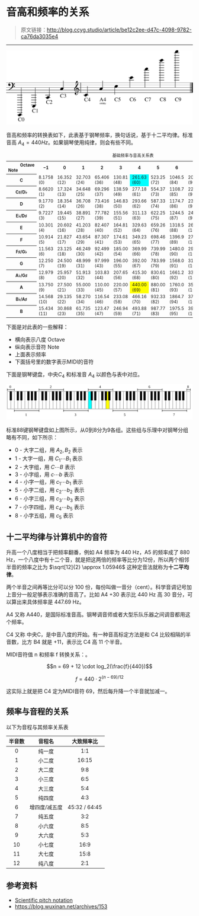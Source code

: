 # 音高和频率的关系

[annotation]: <id> (be12c2ee-d47c-4098-9782-ca76da3035e4)
[annotation]: <status> (public)
[annotation]: <create_time> (2019-04-24 18:56:37)
[annotation]: <category> (音乐理论)
[annotation]: <comments> (true)

> 原文链接：<http://blog.ccyg.studio/article/be12c2ee-d47c-4098-9782-ca76da3035e4>

---

![](images/pitch&#32;notation.svg)

音高和频率的转换表如下，此表基于钢琴频率，换句话说，基于十二平均律。标准音高 $A_4 = 440Hz$。如果钢琴使用纯律，则会有些不同。


<table style="max-width: 800px; font-size: 0.7rem;">
    <caption>
        基础频率与音高关系表
    </caption>
    <tbody>
        <tr>
            <th>
                <div style="margin-left:2rem;text-align:right;">Octave</div>
                <div style="margin-right:2rem;text-align:left;">Note</div>
            </th>
            <th>−1</th>
            <th>0</th>
            <th>1</th>
            <th>2</th>
            <th>3</th>
            <th>4</th>
            <th>5</th>
            <th>6</th>
            <th>7</th>
            <th>8</th>
            <th>9</th>
            <th>10
            </th>
        </tr>
        <tr>
            <th>C
            </th>
            <td>8.1758 (0)</td>
            <td>16.352 (12)</td>
            <td>32.703 (24)</td>
            <td>65.406 (36)</td>
            <td>130.81 (48)</td>
            <td style="background-color:#0ff">261.63 (60)</td>
            <td>523.25 (72)</td>
            <td>1046.5 (84)</td>
            <td>2093.0 (96)</td>
            <td>4186.0 (108)</td>
            <td>8372.0 (120)</td>
            <td>16744 ()<i></i>
            </td>
        </tr>
        <tr>
            <th>C<span class="music-symbol" style="font-family: Arial Unicode MS, Lucida Sans Unicode;"><span
                        class="music-sharp">♯</span></span>/D<span class="music-symbol"
                    style="font-family: Arial Unicode MS, Lucida Sans Unicode;"><span class="music-flat">♭</span></span>
            </th>
            <td>8.6620 (1)</td>
            <td>17.324 (13)</td>
            <td>34.648 (25)</td>
            <td>69.296 (37)</td>
            <td>138.59 (49)</td>
            <td>277.18 (61)</td>
            <td>554.37 (73)</td>
            <td>1108.7 (85)</td>
            <td>2217.5 (97)</td>
            <td>4434.9 (109)</td>
            <td>8869.8 (121)</td>
            <td>17740 ()<i></i>
            </td>
        </tr>
        <tr>
            <th>D
            </th>
            <td>9.1770 (2)</td>
            <td>18.354 (14)</td>
            <td>36.708 (26)</td>
            <td>73.416 (38)</td>
            <td>146.83 (50)</td>
            <td>293.66 (62)</td>
            <td>587.33 (74)</td>
            <td>1174.7 (86)</td>
            <td>2349.3 (98)</td>
            <td>4698.6 (110)</td>
            <td>9397.3 (122)</td>
            <td>18795 ()<i></i>
            </td>
        </tr>
        <tr>
            <th>E<span class="music-symbol" style="font-family: Arial Unicode MS, Lucida Sans Unicode;"><span
                        class="music-flat">♭</span></span>/D<span class="music-symbol"
                    style="font-family: Arial Unicode MS, Lucida Sans Unicode;"><span
                        class="music-sharp">♯</span></span>
            </th>
            <td>9.7227 (3)</td>
            <td>19.445 (15)</td>
            <td>38.891 (27)</td>
            <td>77.782 (39)</td>
            <td>155.56 (51)</td>
            <td>311.13 (63)</td>
            <td>622.25 (75)</td>
            <td>1244.5 (87)</td>
            <td>2489.0 (99)</td>
            <td>4978.0 (111)</td>
            <td>9956.1 (123)</td>
            <td>19912 ()<i></i>
            </td>
        </tr>
        <tr>
            <th>E
            </th>
            <td>10.301 (4)</td>
            <td>20.602 (16)</td>
            <td>41.203 (28)</td>
            <td>82.407 (40)</td>
            <td>164.81 (52)</td>
            <td>329.63 (64)</td>
            <td>659.26 (76)</td>
            <td>1318.5 (88)</td>
            <td>2637.0 (100)</td>
            <td>5274.0 (112)</td>
            <td>10548 (124)</td>
            <td>21096 ()<i></i>
            </td>
        </tr>
        <tr>
            <th>F
            </th>
            <td>10.914 (5)</td>
            <td>21.827 (17)</td>
            <td>43.654 (29)</td>
            <td>87.307 (41)</td>
            <td>174.61 (53)</td>
            <td>349.23 (65)</td>
            <td>698.46 (77)</td>
            <td>1396.9 (89)</td>
            <td>2793.8 (101)</td>
            <td>5587.7 (113)</td>
            <td>11175 (125)</td>
            <td>22351 ()<i></i>
            </td>
        </tr>
        <tr>
            <th>F<span class="music-symbol" style="font-family: Arial Unicode MS, Lucida Sans Unicode;"><span
                        class="music-sharp">♯</span></span>/G<span class="music-symbol"
                    style="font-family: Arial Unicode MS, Lucida Sans Unicode;"><span class="music-flat">♭</span></span>
            </th>
            <td>11.563 (6)</td>
            <td>23.125 (18)</td>
            <td>46.249 (30)</td>
            <td>92.499 (42)</td>
            <td>185.00 (54)</td>
            <td>369.99 (66)</td>
            <td>739.99 (78)</td>
            <td>1480.0 (90)</td>
            <td>2960.0 (102)</td>
            <td>5919.9 (114)</td>
            <td>11840 (126)</td>
            <td>23680 ()<i></i>
            </td>
        </tr>
        <tr>
            <th>G
            </th>
            <td>12.250 (7)</td>
            <td>24.500 (19)</td>
            <td>48.999 (31)</td>
            <td>97.999 (43)</td>
            <td>196.00 (55)</td>
            <td>392.00 (67)</td>
            <td>783.99 (79)</td>
            <td>1568.0 (91)</td>
            <td>3136.0 (103)</td>
            <td>6271.9 (115)</td>
            <td>12544 (127)</td>
            <td>25088 ()<i></i>
            </td>
        </tr>
        <tr>
            <th>A<span class="music-symbol" style="font-family: Arial Unicode MS, Lucida Sans Unicode;"><span
                        class="music-flat">♭</span></span>/G<span class="music-symbol"
                    style="font-family: Arial Unicode MS, Lucida Sans Unicode;"><span
                        class="music-sharp">♯</span></span>
            </th>
            <td>12.979 (8)</td>
            <td>25.957 (20)</td>
            <td>51.913 (32)</td>
            <td>103.83 (44)</td>
            <td>207.65 (56)</td>
            <td>415.30 (68)</td>
            <td>830.61 (80)</td>
            <td>1661.2 (92)</td>
            <td>3322.4 (104)</td>
            <td>6644.9 (116)
            </td>
            <td>13290 ()</td>
            <td>26580 ()<i></i>
            </td>
        </tr>
        <tr>
            <th>A
            </th>
            <td>13.750 (9)</td>
            <td>27.500 (21)</td>
            <td>55.000 (33)</td>
            <td>110.00 (45)</td>
            <td>220.00 (57)</td>
            <td style="background-color:#ff0">440.00 (69)</td>
            <td>880.00 (81)</td>
            <td>1760.0 (93)</td>
            <td>3520.0 (105)</td>
            <td>7040.0 (117)</td>
            <td>14080 ()</td>
            <td>28160 ()<i></i>
            </td>
        </tr>
        <tr>
            <th>B<span class="music-symbol" style="font-family: Arial Unicode MS, Lucida Sans Unicode;"><span
                        class="music-flat">♭</span></span>/A<span class="music-symbol"
                    style="font-family: Arial Unicode MS, Lucida Sans Unicode;"><span
                        class="music-sharp">♯</span></span>
            </th>
            <td>14.568 (10)</td>
            <td>29.135 (22)</td>
            <td>58.270 (34)</td>
            <td>116.54 (46)</td>
            <td>233.08 (58)</td>
            <td>466.16 (70)</td>
            <td>932.33 (82)</td>
            <td>1864.7 (94)</td>
            <td>3729.3 (106)</td>
            <td>7458.6 (118)
            </td>
            <td>14917 ()</td>
            <td>29834 ()<i></i>
            </td>
        </tr>
        <tr>
            <th>B
            </th>
            <td>15.434 (11)</td>
            <td>30.868 (23)</td>
            <td>61.735 (35)</td>
            <td>123.47 (47)</td>
            <td>246.94 (59)</td>
            <td>493.88 (71)</td>
            <td>987.77 (83)</td>
            <td>1975.5 (95)</td>
            <td>3951.1 (107)</td>
            <td>7902.1 (119)
            </td>
            <td>15804 ()</td>
            <td>31609 ()<i></i>
            </td>
        </tr>
    </tbody>
</table>


下面是对此表的一些解释：

- 横向表示八度 Octave
- 纵向表示音符 Note
- 上面表示频率
- 下面括号里的数字表示MIDI的音符

下面是钢琴键盘，中央$C_4$ 和标准音 $A_4$ 以颜色与表中对应。

![](images/Piano_Frequencies.svg)

标准88键钢琴键盘如上图所示，从0到8分为9各组。这些组与乐理中对钢琴分组略有不同，如下所示：

- 0 - 大字二组，用 $A_2, B_2$ 表示
- 1 - 大字一组，用 $C_1 \cdots B_1$ 表示
- 2 - 大字组，用 $C \cdots B$ 表示
- 3 - 小字组，用 $c \cdots b$ 表示
- 4 - 小字一组，用 $c_1 \cdots b_1$ 表示
- 5 - 小字二组，用 $c_2 \cdots b_2$ 表示
- 6 - 小字三组，用 $c_3 \cdots b_3$ 表示
- 7 - 小字四组，用 $c_4 \cdots b_5$ 表示
- 8 - 小字五组，用 $c_5$ 表示

## 十二平均律与计算机中的音符

升高一个八度相当于把频率翻番，例如 A4 频率为 440 Hz，A5 的频率成了 880 Hz，一个八度中有十二个音，就是把这两倍的频率等比分为12份，所以两个相邻半音的频率之比为 $\sqrt[12]{2} \approx 1.05946$ 这种定音法就称为**十二平均律**。


两个半音之间再等比分可以分 100 份，每份叫做一音分（cent）。科学音调记号加上音分一般足够表示准确的音高了。比如 A4 +30 表示比 440 Hz 高 30 音分，可以算出来具体频率是 447.69 Hz。

A4 又称 A440，是国际标准音高。钢琴调音师或者大型乐队乐器之间调音都用这个频率。

C4 又称 中央C，是中音八度的开始。有一种音高标定方法是和 C4 比较相隔的半音数，比方 B4 就是 +11，表示比 C4 高 11 个半音。

MIDI音符值 n 和频率 f 转换关系：。

$$n = 69 + 12 \cdot log_2(\frac{f}{440})$$

$$f=440\cdot 2^{(n-69)/12}$$

这实际上就是把 C4 定为MIDI音符 69，然后每升降一个半音就加减一。


## 频率与音程的关系

以下为音程与其频率关系表

| 半音数 | 音程名 | 大致频率比 | 
| :-: | :-: |  :-: |
| 0 | 纯一度 | 1:1 |
| 1 | 小二度 | 16:15 |
| 2 | 大二度 | 9:8 |
| 3 | 小三度 | 6:5 |
| 4 | 大三度 | 5:4 |
| 5 | 纯四度 | 4:3 |
| 6 | 增四度/减五度  | 45:32 / 64:45 |
| 7 | 纯五度 | 3:2 |
| 8 | 小六度 | 8:5 |
| 9 | 大六度 | 5:3 |
| 10 | 小七度 | 16:9 |
| 11 | 大七度 | 15:8 |
| 12 | 纯八度 | 2:1 |


## 参考资料

- [Scientific pitch notation](https://en.wikipedia.org/wiki/Scientific_pitch_notation)
- <https://blog.wuxinan.net/archives/153>
